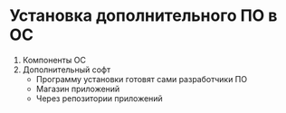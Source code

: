 # Установка дополнительного ПО в ОС

1. Компоненты ОС
2. Дополнительный софт
    + Программу установки готовят сами разработчики ПО
    + Магазин приложений
    + Через репозитории приложений